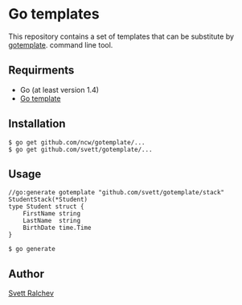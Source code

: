 # Go templates

This repository contains a set of templates that can be substitute by [gotemplate](https://github.com/ncw/gotemplate).
command line tool.

## Requirments

- Go (at least version 1.4)
- [Go template](https://github.com/ncw/gotemplate)

## Installation

```
$ go get github.com/ncw/gotemplate/...
$ go get github.com/svett/gotemplate/...
```

## Usage

```
//go:generate gotemplate "github.com/svett/gotemplate/stack" StudentStack(*Student)
type Student struct {
	FirstName string
	LastName  string
	BirthDate time.Time
}
```

```
$ go generate
```

## Author

[Svett Ralchev](http://blog.ralch.com)

